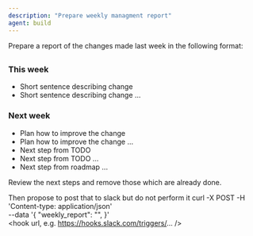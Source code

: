 ```yaml
---
description: "Prepare weekly managment report"
agent: build
---
```


Prepare a report of the changes made last week in the following format:
<report format>
## <project name>
### This week
- Short sentence describing  change
- Short sentence describing  change
...
### Next week
- Plan how to improve the change
- Plan how to improve the change
...
- Next step from TODO
- Next step from TODO
...
- Next step from roadmap
...
<report format>

Review the next steps and remove those which are already done.

Then propose to post that to slack but do not perform it
curl -X POST -H 'Content-type: application/json' \
  --data '{
    "weekly_report": "<report>",
  }' \
  <hook url, e.g. https://hooks.slack.com/triggers/... />
